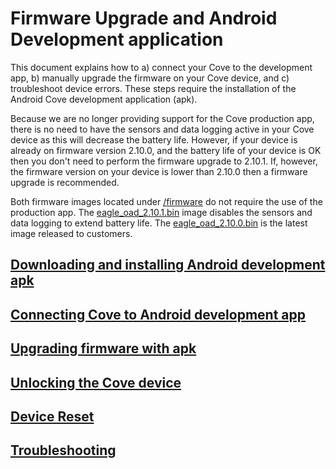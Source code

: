# Firmware Upgrade and Android Development application

This document explains how to a) connect your Cove to the development app, b) manually upgrade the firmware on your Cove device, and c) troubleshoot device errors. These steps require the installation of the Android Cove development application (apk).

Because we are no longer providing support for the Cove production app, there is no need to have the sensors and data logging active in your Cove device as this will decrease the battery life. However, if your device is already on firmware version 2.10.0, and the battery life of your device is OK then you don't need to perform the firmware upgrade to 2.10.1. If, however, the firmware version on your device is lower than 2.10.0 then a firmware upgrade is recommended.

Both firmware images located under [/firmware](/firmware/) do not require the use of the production app. The [eagle_oad_2.10.1.bin](/firmware/eagle_oad_2.10.1.bin) image disables the sensors and data logging to extend battery life. The [eagle_oad_2.10.0.bin](/firmware/eagle_oad_2.10.0.bin) is the latest image released to customers.

## [Downloading and installing Android development apk](docs/download_install_apk.md)

## [Connecting Cove to Android development app](docs/connecting.md)

## [Upgrading firmware with apk](docs/firmware_upgrade.md)

## [Unlocking the Cove device](docs/device_unlocking.md)

## [Device Reset](docs/device_reset.md)

## [Troubleshooting](docs/troubleshooting.md)
